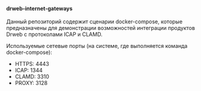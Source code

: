 #### drweb-internet-gateways

Данный репозиторий содержит сценарии docker-compose, которые предназначены для демонстрации возможностей интеграции продуктов Drweb c протоколами ICAP и CLAMD.

Используемые сетевые порты (на системе, где выполняется команда docker-compose):

* HTTPS: 4443
* ICAP:  1344
* CLAMD: 3310
* PROXY: 3128

